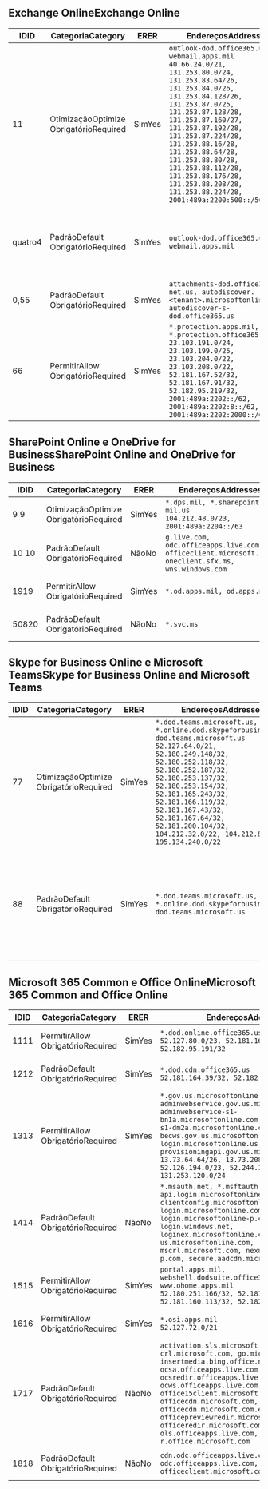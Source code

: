 <!--THIS FILE IS AUTOMATICALLY GENERATED. MANUAL CHANGES WILL BE OVERWRITTEN.-->
<!--Please contact the Office 365 Endpoints team with any questions.-->
<!--USGovDoD endpoints version 2019042900-->
<!--File generated 2019-04-29 11:00:11.5767-->

## <a name="exchange-online"></a><span data-ttu-id="6c1b6-101">Exchange Online</span><span class="sxs-lookup"><span data-stu-id="6c1b6-101">Exchange Online</span></span>

<span data-ttu-id="6c1b6-102">ID</span><span class="sxs-lookup"><span data-stu-id="6c1b6-102">ID</span></span> | <span data-ttu-id="6c1b6-103">Categoria</span><span class="sxs-lookup"><span data-stu-id="6c1b6-103">Category</span></span> | <span data-ttu-id="6c1b6-104">ER</span><span class="sxs-lookup"><span data-stu-id="6c1b6-104">ER</span></span> | <span data-ttu-id="6c1b6-105">Endereços</span><span class="sxs-lookup"><span data-stu-id="6c1b6-105">Addresses</span></span> | <span data-ttu-id="6c1b6-106">Portas</span><span class="sxs-lookup"><span data-stu-id="6c1b6-106">Ports</span></span>
-- | -------------------- | --- | ---------------------------------------------------------------------------------------------------------------------------------------------------------------------------------------------------------------------------------------------------------------------------------------------------------------------------------------------------------------------------------------------- | -------------------------------
<span data-ttu-id="6c1b6-107">1</span><span class="sxs-lookup"><span data-stu-id="6c1b6-107">1</span></span> | <span data-ttu-id="6c1b6-108">Otimização</span><span class="sxs-lookup"><span data-stu-id="6c1b6-108">Optimize</span></span><BR><span data-ttu-id="6c1b6-109">Obrigatório</span><span class="sxs-lookup"><span data-stu-id="6c1b6-109">Required</span></span> | <span data-ttu-id="6c1b6-110">Sim</span><span class="sxs-lookup"><span data-stu-id="6c1b6-110">Yes</span></span> | `outlook-dod.office365.us, webmail.apps.mil`<BR>`40.66.24.0/21, 131.253.80.0/24, 131.253.83.64/26, 131.253.84.0/26, 131.253.84.128/26, 131.253.87.0/25, 131.253.87.128/28, 131.253.87.160/27, 131.253.87.192/28, 131.253.87.224/28, 131.253.88.16/28, 131.253.88.64/28, 131.253.88.80/28, 131.253.88.112/28, 131.253.88.176/28, 131.253.88.208/28, 131.253.88.224/28, 2001:489a:2200:500::/56` | <span data-ttu-id="6c1b6-111">**TCP:** 443, 80</span><span class="sxs-lookup"><span data-stu-id="6c1b6-111">**TCP:** 443, 80</span></span>
<span data-ttu-id="6c1b6-112">quatro</span><span class="sxs-lookup"><span data-stu-id="6c1b6-112">4</span></span> | <span data-ttu-id="6c1b6-113">Padrão</span><span class="sxs-lookup"><span data-stu-id="6c1b6-113">Default</span></span><BR><span data-ttu-id="6c1b6-114">Obrigatório</span><span class="sxs-lookup"><span data-stu-id="6c1b6-114">Required</span></span> | <span data-ttu-id="6c1b6-115">Sim</span><span class="sxs-lookup"><span data-stu-id="6c1b6-115">Yes</span></span> | `outlook-dod.office365.us, webmail.apps.mil` | <span data-ttu-id="6c1b6-116">**TCP:** 143, 25, 587, 993, 995</span><span class="sxs-lookup"><span data-stu-id="6c1b6-116">**TCP:** 143, 25, 587, 993, 995</span></span>
<span data-ttu-id="6c1b6-117">0,5</span><span class="sxs-lookup"><span data-stu-id="6c1b6-117">5</span></span> | <span data-ttu-id="6c1b6-118">Padrão</span><span class="sxs-lookup"><span data-stu-id="6c1b6-118">Default</span></span><BR><span data-ttu-id="6c1b6-119">Obrigatório</span><span class="sxs-lookup"><span data-stu-id="6c1b6-119">Required</span></span> | <span data-ttu-id="6c1b6-120">Sim</span><span class="sxs-lookup"><span data-stu-id="6c1b6-120">Yes</span></span> | `attachments-dod.office365-net.us, autodiscover.<tenant>.microsoftonline.mil, autodiscover-s-dod.office365.us` | <span data-ttu-id="6c1b6-121">**TCP:** 443, 80</span><span class="sxs-lookup"><span data-stu-id="6c1b6-121">**TCP:** 443, 80</span></span>
<span data-ttu-id="6c1b6-122">6</span><span class="sxs-lookup"><span data-stu-id="6c1b6-122">6</span></span> | <span data-ttu-id="6c1b6-123">Permitir</span><span class="sxs-lookup"><span data-stu-id="6c1b6-123">Allow</span></span><BR><span data-ttu-id="6c1b6-124">Obrigatório</span><span class="sxs-lookup"><span data-stu-id="6c1b6-124">Required</span></span> | <span data-ttu-id="6c1b6-125">Sim</span><span class="sxs-lookup"><span data-stu-id="6c1b6-125">Yes</span></span> | `*.protection.apps.mil, *.protection.office365.us`<BR>`23.103.191.0/24, 23.103.199.0/25, 23.103.204.0/22, 23.103.208.0/22, 52.181.167.52/32, 52.181.167.91/32, 52.182.95.219/32, 2001:489a:2202::/62, 2001:489a:2202:8::/62, 2001:489a:2202:2000::/63` | <span data-ttu-id="6c1b6-126">**TCP:** 25, 443</span><span class="sxs-lookup"><span data-stu-id="6c1b6-126">**TCP:** 25, 443</span></span>

## <a name="sharepoint-online-and-onedrive-for-business"></a><span data-ttu-id="6c1b6-127">SharePoint Online e OneDrive for Business</span><span class="sxs-lookup"><span data-stu-id="6c1b6-127">SharePoint Online and OneDrive for Business</span></span>

<span data-ttu-id="6c1b6-128">ID</span><span class="sxs-lookup"><span data-stu-id="6c1b6-128">ID</span></span> | <span data-ttu-id="6c1b6-129">Categoria</span><span class="sxs-lookup"><span data-stu-id="6c1b6-129">Category</span></span> | <span data-ttu-id="6c1b6-130">ER</span><span class="sxs-lookup"><span data-stu-id="6c1b6-130">ER</span></span> | <span data-ttu-id="6c1b6-131">Endereços</span><span class="sxs-lookup"><span data-stu-id="6c1b6-131">Addresses</span></span> | <span data-ttu-id="6c1b6-132">Portas</span><span class="sxs-lookup"><span data-stu-id="6c1b6-132">Ports</span></span>
-- | -------------------- | --- | ---------------------------------------------------------------------------------------------------- | ----------------
<span data-ttu-id="6c1b6-133">9 </span><span class="sxs-lookup"><span data-stu-id="6c1b6-133">9</span></span> | <span data-ttu-id="6c1b6-134">Otimização</span><span class="sxs-lookup"><span data-stu-id="6c1b6-134">Optimize</span></span><BR><span data-ttu-id="6c1b6-135">Obrigatório</span><span class="sxs-lookup"><span data-stu-id="6c1b6-135">Required</span></span> | <span data-ttu-id="6c1b6-136">Sim</span><span class="sxs-lookup"><span data-stu-id="6c1b6-136">Yes</span></span> | `*.dps.mil, *.sharepoint-mil.us`<BR>`104.212.48.0/23, 2001:489a:2204::/63` | <span data-ttu-id="6c1b6-137">**TCP:** 443, 80</span><span class="sxs-lookup"><span data-stu-id="6c1b6-137">**TCP:** 443, 80</span></span>
<span data-ttu-id="6c1b6-138">10 </span><span class="sxs-lookup"><span data-stu-id="6c1b6-138">10</span></span> | <span data-ttu-id="6c1b6-139">Padrão</span><span class="sxs-lookup"><span data-stu-id="6c1b6-139">Default</span></span><BR><span data-ttu-id="6c1b6-140">Obrigatório</span><span class="sxs-lookup"><span data-stu-id="6c1b6-140">Required</span></span> | <span data-ttu-id="6c1b6-141">Não</span><span class="sxs-lookup"><span data-stu-id="6c1b6-141">No</span></span> | `g.live.com, odc.officeapps.live.com, officeclient.microsoft.com, oneclient.sfx.ms, wns.windows.com` | <span data-ttu-id="6c1b6-142">**TCP:** 443, 80</span><span class="sxs-lookup"><span data-stu-id="6c1b6-142">**TCP:** 443, 80</span></span>
<span data-ttu-id="6c1b6-143">19</span><span class="sxs-lookup"><span data-stu-id="6c1b6-143">19</span></span> | <span data-ttu-id="6c1b6-144">Permitir</span><span class="sxs-lookup"><span data-stu-id="6c1b6-144">Allow</span></span><BR><span data-ttu-id="6c1b6-145">Obrigatório</span><span class="sxs-lookup"><span data-stu-id="6c1b6-145">Required</span></span> | <span data-ttu-id="6c1b6-146">Sim</span><span class="sxs-lookup"><span data-stu-id="6c1b6-146">Yes</span></span> | `*.od.apps.mil, od.apps.mil` | <span data-ttu-id="6c1b6-147">**TCP:** 443, 80</span><span class="sxs-lookup"><span data-stu-id="6c1b6-147">**TCP:** 443, 80</span></span>
<span data-ttu-id="6c1b6-148">508</span><span class="sxs-lookup"><span data-stu-id="6c1b6-148">20</span></span> | <span data-ttu-id="6c1b6-149">Padrão</span><span class="sxs-lookup"><span data-stu-id="6c1b6-149">Default</span></span><BR><span data-ttu-id="6c1b6-150">Obrigatório</span><span class="sxs-lookup"><span data-stu-id="6c1b6-150">Required</span></span> | <span data-ttu-id="6c1b6-151">Não</span><span class="sxs-lookup"><span data-stu-id="6c1b6-151">No</span></span> | `*.svc.ms` | <span data-ttu-id="6c1b6-152">**TCP:** 443, 80</span><span class="sxs-lookup"><span data-stu-id="6c1b6-152">**TCP:** 443, 80</span></span>

## <a name="skype-for-business-online-and-microsoft-teams"></a><span data-ttu-id="6c1b6-153">Skype for Business Online e Microsoft Teams</span><span class="sxs-lookup"><span data-stu-id="6c1b6-153">Skype for Business Online and Microsoft Teams</span></span>

<span data-ttu-id="6c1b6-154">ID</span><span class="sxs-lookup"><span data-stu-id="6c1b6-154">ID</span></span> | <span data-ttu-id="6c1b6-155">Categoria</span><span class="sxs-lookup"><span data-stu-id="6c1b6-155">Category</span></span> | <span data-ttu-id="6c1b6-156">ER</span><span class="sxs-lookup"><span data-stu-id="6c1b6-156">ER</span></span> | <span data-ttu-id="6c1b6-157">Endereços</span><span class="sxs-lookup"><span data-stu-id="6c1b6-157">Addresses</span></span> | <span data-ttu-id="6c1b6-158">Portas</span><span class="sxs-lookup"><span data-stu-id="6c1b6-158">Ports</span></span>
-- | -------------------- | --- | -------------------------------------------------------------------------------------------------------------------------------------------------------------------------------------------------------------------------------------------------------------------------------------------------------------------------------------------------------- | --------------------------------------------------
<span data-ttu-id="6c1b6-159">7</span><span class="sxs-lookup"><span data-stu-id="6c1b6-159">7</span></span> | <span data-ttu-id="6c1b6-160">Otimização</span><span class="sxs-lookup"><span data-stu-id="6c1b6-160">Optimize</span></span><BR><span data-ttu-id="6c1b6-161">Obrigatório</span><span class="sxs-lookup"><span data-stu-id="6c1b6-161">Required</span></span> | <span data-ttu-id="6c1b6-162">Sim</span><span class="sxs-lookup"><span data-stu-id="6c1b6-162">Yes</span></span> | `*.dod.teams.microsoft.us, *.online.dod.skypeforbusiness.us, dod.teams.microsoft.us`<BR>`52.127.64.0/21, 52.180.249.148/32, 52.180.252.118/32, 52.180.252.187/32, 52.180.253.137/32, 52.180.253.154/32, 52.181.165.243/32, 52.181.166.119/32, 52.181.167.43/32, 52.181.167.64/32, 52.181.200.104/32, 104.212.32.0/22, 104.212.60.0/23, 195.134.240.0/22` | <span data-ttu-id="6c1b6-163">**TCP:** 443</span><span class="sxs-lookup"><span data-stu-id="6c1b6-163">**TCP:** 443</span></span><BR><span data-ttu-id="6c1b6-164">**UDP:** 3478, 3479, 3480, 3481</span><span class="sxs-lookup"><span data-stu-id="6c1b6-164">**UDP:** 3478, 3479, 3480, 3481</span></span>
<span data-ttu-id="6c1b6-165">8</span><span class="sxs-lookup"><span data-stu-id="6c1b6-165">8</span></span> | <span data-ttu-id="6c1b6-166">Padrão</span><span class="sxs-lookup"><span data-stu-id="6c1b6-166">Default</span></span><BR><span data-ttu-id="6c1b6-167">Obrigatório</span><span class="sxs-lookup"><span data-stu-id="6c1b6-167">Required</span></span> | <span data-ttu-id="6c1b6-168">Sim</span><span class="sxs-lookup"><span data-stu-id="6c1b6-168">Yes</span></span> | `*.dod.teams.microsoft.us, *.online.dod.skypeforbusiness.us, dod.teams.microsoft.us` | <span data-ttu-id="6c1b6-169">**TCP:** 5061, 50000-59999</span><span class="sxs-lookup"><span data-stu-id="6c1b6-169">**TCP:** 5061, 50000-59999</span></span><BR><span data-ttu-id="6c1b6-170">**UDP:** 50000-59999</span><span class="sxs-lookup"><span data-stu-id="6c1b6-170">**UDP:** 50000-59999</span></span>

## <a name="microsoft-365-common-and-office-online"></a><span data-ttu-id="6c1b6-171">Microsoft 365 Common e Office Online</span><span class="sxs-lookup"><span data-stu-id="6c1b6-171">Microsoft 365 Common and Office Online</span></span>

<span data-ttu-id="6c1b6-172">ID</span><span class="sxs-lookup"><span data-stu-id="6c1b6-172">ID</span></span> | <span data-ttu-id="6c1b6-173">Categoria</span><span class="sxs-lookup"><span data-stu-id="6c1b6-173">Category</span></span> | <span data-ttu-id="6c1b6-174">ER</span><span class="sxs-lookup"><span data-stu-id="6c1b6-174">ER</span></span> | <span data-ttu-id="6c1b6-175">Endereços</span><span class="sxs-lookup"><span data-stu-id="6c1b6-175">Addresses</span></span> | <span data-ttu-id="6c1b6-176">Portas</span><span class="sxs-lookup"><span data-stu-id="6c1b6-176">Ports</span></span>
-- | ------------------- | --- | ---------------------------------------------------------------------------------------------------------------------------------------------------------------------------------------------------------------------------------------------------------------------------------------------------------------------------------------------------------------------------------------------- | ----------------
<span data-ttu-id="6c1b6-177">11</span><span class="sxs-lookup"><span data-stu-id="6c1b6-177">11</span></span> | <span data-ttu-id="6c1b6-178">Permitir</span><span class="sxs-lookup"><span data-stu-id="6c1b6-178">Allow</span></span><BR><span data-ttu-id="6c1b6-179">Obrigatório</span><span class="sxs-lookup"><span data-stu-id="6c1b6-179">Required</span></span> | <span data-ttu-id="6c1b6-180">Sim</span><span class="sxs-lookup"><span data-stu-id="6c1b6-180">Yes</span></span> | `*.dod.online.office365.us`<BR>`52.127.80.0/23, 52.181.164.39/32, 52.182.95.191/32` | <span data-ttu-id="6c1b6-181">**TCP:** 443</span><span class="sxs-lookup"><span data-stu-id="6c1b6-181">**TCP:** 443</span></span>
<span data-ttu-id="6c1b6-182">12</span><span class="sxs-lookup"><span data-stu-id="6c1b6-182">12</span></span> | <span data-ttu-id="6c1b6-183">Padrão</span><span class="sxs-lookup"><span data-stu-id="6c1b6-183">Default</span></span><BR><span data-ttu-id="6c1b6-184">Obrigatório</span><span class="sxs-lookup"><span data-stu-id="6c1b6-184">Required</span></span> | <span data-ttu-id="6c1b6-185">Sim</span><span class="sxs-lookup"><span data-stu-id="6c1b6-185">Yes</span></span> | `*.dod.cdn.office365.us`<BR>`52.181.164.39/32, 52.182.95.191/32` | <span data-ttu-id="6c1b6-186">**TCP:** 443</span><span class="sxs-lookup"><span data-stu-id="6c1b6-186">**TCP:** 443</span></span>
<span data-ttu-id="6c1b6-187">13</span><span class="sxs-lookup"><span data-stu-id="6c1b6-187">13</span></span> | <span data-ttu-id="6c1b6-188">Permitir</span><span class="sxs-lookup"><span data-stu-id="6c1b6-188">Allow</span></span><BR><span data-ttu-id="6c1b6-189">Obrigatório</span><span class="sxs-lookup"><span data-stu-id="6c1b6-189">Required</span></span> | <span data-ttu-id="6c1b6-190">Sim</span><span class="sxs-lookup"><span data-stu-id="6c1b6-190">Yes</span></span> | `*.gov.us.microsoftonline.com, adminwebservice.gov.us.microsoftonline.com, adminwebservice-s1-bn1a.microsoftonline.com, adminwebservice-s1-dm2a.microsoftonline.com, becws.gov.us.microsoftonline.com, login.microsoftonline.us, provisioningapi.gov.us.microsoftonline.com`<BR>`13.73.64.64/26, 13.73.208.128/25, 52.126.194.0/23, 52.244.120.128/25, 131.253.120.0/24` | <span data-ttu-id="6c1b6-191">**TCP:** 443</span><span class="sxs-lookup"><span data-stu-id="6c1b6-191">**TCP:** 443</span></span>
<span data-ttu-id="6c1b6-192">14</span><span class="sxs-lookup"><span data-stu-id="6c1b6-192">14</span></span> | <span data-ttu-id="6c1b6-193">Padrão</span><span class="sxs-lookup"><span data-stu-id="6c1b6-193">Default</span></span><BR><span data-ttu-id="6c1b6-194">Obrigatório</span><span class="sxs-lookup"><span data-stu-id="6c1b6-194">Required</span></span> | <span data-ttu-id="6c1b6-195">Não</span><span class="sxs-lookup"><span data-stu-id="6c1b6-195">No</span></span> | `*.msauth.net, *.msftauth.net, api.login.microsoftonline.com, clientconfig.microsoftonline-p.net, login.microsoftonline.com, login.microsoftonline-p.com, login.windows.net, loginex.microsoftonline.com, login-us.microsoftonline.com, mscrl.microsoft.com, nexus.microsoftonline-p.com, secure.aadcdn.microsoftonline-p.com` | <span data-ttu-id="6c1b6-196">**TCP:** 443</span><span class="sxs-lookup"><span data-stu-id="6c1b6-196">**TCP:** 443</span></span>
<span data-ttu-id="6c1b6-197">15</span><span class="sxs-lookup"><span data-stu-id="6c1b6-197">15</span></span> | <span data-ttu-id="6c1b6-198">Permitir</span><span class="sxs-lookup"><span data-stu-id="6c1b6-198">Allow</span></span><BR><span data-ttu-id="6c1b6-199">Obrigatório</span><span class="sxs-lookup"><span data-stu-id="6c1b6-199">Required</span></span> | <span data-ttu-id="6c1b6-200">Sim</span><span class="sxs-lookup"><span data-stu-id="6c1b6-200">Yes</span></span> | `portal.apps.mil, webshell.dodsuite.office365.us, www.ohome.apps.mil`<BR>`52.180.251.166/32, 52.181.160.19/32, 52.181.160.113/32, 52.182.92.132/32` | <span data-ttu-id="6c1b6-201">**TCP:** 443</span><span class="sxs-lookup"><span data-stu-id="6c1b6-201">**TCP:** 443</span></span>
<span data-ttu-id="6c1b6-202">16</span><span class="sxs-lookup"><span data-stu-id="6c1b6-202">16</span></span> | <span data-ttu-id="6c1b6-203">Permitir</span><span class="sxs-lookup"><span data-stu-id="6c1b6-203">Allow</span></span><BR><span data-ttu-id="6c1b6-204">Obrigatório</span><span class="sxs-lookup"><span data-stu-id="6c1b6-204">Required</span></span> | <span data-ttu-id="6c1b6-205">Sim</span><span class="sxs-lookup"><span data-stu-id="6c1b6-205">Yes</span></span> | `*.osi.apps.mil`<BR>`52.127.72.0/21` | <span data-ttu-id="6c1b6-206">**TCP:** 443</span><span class="sxs-lookup"><span data-stu-id="6c1b6-206">**TCP:** 443</span></span>
<span data-ttu-id="6c1b6-207">17</span><span class="sxs-lookup"><span data-stu-id="6c1b6-207">17</span></span> | <span data-ttu-id="6c1b6-208">Padrão</span><span class="sxs-lookup"><span data-stu-id="6c1b6-208">Default</span></span><BR><span data-ttu-id="6c1b6-209">Obrigatório</span><span class="sxs-lookup"><span data-stu-id="6c1b6-209">Required</span></span> | <span data-ttu-id="6c1b6-210">Não</span><span class="sxs-lookup"><span data-stu-id="6c1b6-210">No</span></span> | `activation.sls.microsoft.com, crl.microsoft.com, go.microsoft.com, insertmedia.bing.office.net, ocsa.officeapps.live.com, ocsredir.officeapps.live.com, ocws.officeapps.live.com, office15client.microsoft.com, officecdn.microsoft.com, officecdn.microsoft.com.edgesuite.net, officepreviewredir.microsoft.com, officeredir.microsoft.com, ols.officeapps.live.com, r.office.microsoft.com` | <span data-ttu-id="6c1b6-211">**TCP:** 443, 80</span><span class="sxs-lookup"><span data-stu-id="6c1b6-211">**TCP:** 443, 80</span></span>
<span data-ttu-id="6c1b6-212">18</span><span class="sxs-lookup"><span data-stu-id="6c1b6-212">18</span></span> | <span data-ttu-id="6c1b6-213">Padrão</span><span class="sxs-lookup"><span data-stu-id="6c1b6-213">Default</span></span><BR><span data-ttu-id="6c1b6-214">Obrigatório</span><span class="sxs-lookup"><span data-stu-id="6c1b6-214">Required</span></span> | <span data-ttu-id="6c1b6-215">Não</span><span class="sxs-lookup"><span data-stu-id="6c1b6-215">No</span></span> | `cdn.odc.officeapps.live.com, odc.officeapps.live.com, officeclient.microsoft.com` | <span data-ttu-id="6c1b6-216">**TCP:** 443, 80</span><span class="sxs-lookup"><span data-stu-id="6c1b6-216">**TCP:** 443, 80</span></span>
